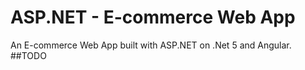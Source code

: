 # ASP.NET - E-commerce Web App

An E-commerce Web App built with ASP.NET on .Net 5 and Angular.
##TODO
